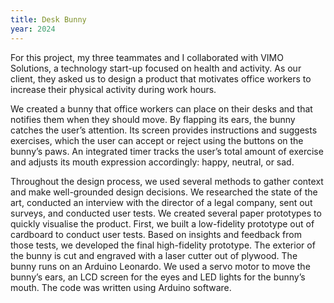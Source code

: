 ```yaml
---
title: Desk Bunny
year: 2024
---
```

For this project, my three teammates and I collaborated with VIMO Solutions, a technology start-up focused on health and activity. As our client, they asked us to design a product that motivates office workers to increase their physical activity during work hours. 

We created a bunny that office workers can place on their desks and that notifies them when they should move. By flapping its ears, the bunny catches the user’s attention. Its screen provides instructions and suggests exercises, which the user can accept or reject using the buttons on the bunny’s paws. An integrated timer tracks the user’s total amount of exercise and adjusts its mouth expression accordingly: happy, neutral, or sad.

Throughout the design process, we used several methods to gather context and make well-grounded design decisions. We researched the state of the art, conducted an interview with the director of a legal company, sent out surveys, and conducted user tests. We created several paper prototypes to quickly visualise the product. First, we built a low-fidelity prototype out of cardboard to conduct user tests. Based on insights and feedback from those tests, we developed the final high-fidelity prototype. 
<single-image src="protobunnies.jpg" height="500" width="300" caption="The cardboard prototype  bunny and its high-fidelity version"> 
The exterior of the bunny is cut and engraved with a laser cutter out of plywood. The bunny runs on an Arduino Leonardo. We used a servo motor to move the bunny’s ears, an LCD screen for the eyes and LED lights for the bunny’s mouth. The code was written using Arduino software.
<single-image src="cover.jpg" height="500" width="500" caption="The final lasercutted bunny">